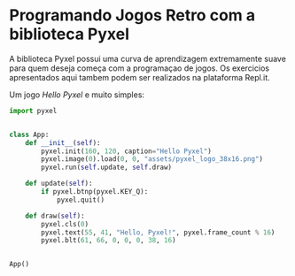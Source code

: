 # Programando Jogos Retro com a biblioteca Pyxel
A biblioteca Pyxel possui uma curva de aprendizagem extremamente suave para quem deseja começa com a programaçao de jogos. Os exercicios apresentados aqui tambem podem ser realizados na plataforma Repl.it.

Um jogo *Hello Pyxel* e muito simples:

```python
import pyxel


class App:
    def __init__(self):
        pyxel.init(160, 120, caption="Hello Pyxel")
        pyxel.image(0).load(0, 0, "assets/pyxel_logo_38x16.png")
        pyxel.run(self.update, self.draw)

    def update(self):
        if pyxel.btnp(pyxel.KEY_Q):
            pyxel.quit()

    def draw(self):
        pyxel.cls(0)
        pyxel.text(55, 41, "Hello, Pyxel!", pyxel.frame_count % 16)
        pyxel.blt(61, 66, 0, 0, 0, 38, 16)


App()
```
